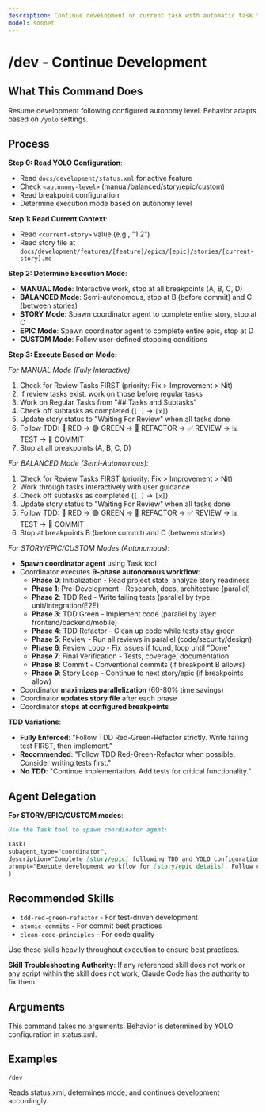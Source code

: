 ```yaml
---
description: Continue development on current task with automatic task tracking
model: sonnet
---
```


# /dev - Continue Development

## What This Command Does

Resume development following configured autonomy level. Behavior adapts based on `/yolo` settings.

## Process

**Step 0: Read YOLO Configuration**:

- Read `docs/development/status.xml` for active feature
- Check `<autonomy-level>` (manual/balanced/story/epic/custom)
- Read breakpoint configuration
- Determine execution mode based on autonomy level

**Step 1: Read Current Context**:

- Read `<current-story>` value (e.g., "1.2")
- Read story file at `docs/development/features/[feature]/epics/[epic]/stories/[current-story].md`

**Step 2: Determine Execution Mode**:

- **MANUAL Mode**: Interactive work, stop at all breakpoints (A, B, C, D)
- **BALANCED Mode**: Semi-autonomous, stop at B (before commit) and C (between stories)
- **STORY Mode**: Spawn coordinator agent to complete entire story, stop at C
- **EPIC Mode**: Spawn coordinator agent to complete entire epic, stop at D
- **CUSTOM Mode**: Follow user-defined stopping conditions

**Step 3: Execute Based on Mode**:

_For MANUAL Mode (Fully Interactive)_:

1. Check for Review Tasks FIRST (priority: Fix > Improvement > Nit)
2. If review tasks exist, work on those before regular tasks
3. Work on Regular Tasks from "## Tasks and Subtasks"
4. Check off subtasks as completed (`[ ]` → `[x]`)
5. Update story status to "Waiting For Review" when all tasks done
6. Follow TDD: 🔴 RED → 🟢 GREEN → 🔵 REFACTOR → ✅ REVIEW → 📊 TEST → 📝 COMMIT
7. Stop at all breakpoints (A, B, C, D)

_For BALANCED Mode (Semi-Autonomous)_:

1. Check for Review Tasks FIRST (priority: Fix > Improvement > Nit)
2. Work through tasks interactively with user guidance
3. Check off subtasks as completed (`[ ]` → `[x]`)
4. Update story status to "Waiting For Review" when all tasks done
5. Follow TDD: 🔴 RED → 🟢 GREEN → 🔵 REFACTOR → ✅ REVIEW → 📊 TEST → 📝 COMMIT
6. Stop at breakpoints B (before commit) and C (between stories)

_For STORY/EPIC/CUSTOM Modes (Autonomous)_:

- **Spawn coordinator agent** using Task tool
- Coordinator executes **9-phase autonomous workflow**:
  - **Phase 0**: Initialization - Read project state, analyze story readiness
  - **Phase 1**: Pre-Development - Research, docs, architecture (parallel)
  - **Phase 2**: TDD Red - Write failing tests (parallel by type: unit/integration/E2E)
  - **Phase 3**: TDD Green - Implement code (parallel by layer: frontend/backend/mobile)
  - **Phase 4**: TDD Refactor - Clean up code while tests stay green
  - **Phase 5**: Review - Run all reviews in parallel (code/security/design)
  - **Phase 6**: Review Loop - Fix issues if found, loop until "Done"
  - **Phase 7**: Final Verification - Tests, coverage, documentation
  - **Phase 8**: Commit - Conventional commits (if breakpoint B allows)
  - **Phase 9**: Story Loop - Continue to next story/epic (if breakpoints allow)
- Coordinator **maximizes parallelization** (60-80% time savings)
- Coordinator **updates story file** after each phase
- Coordinator **stops at configured breakpoints**

**TDD Variations**:

- **Fully Enforced**: "Follow TDD Red-Green-Refactor strictly. Write failing test FIRST, then implement."
- **Recommended**: "Follow TDD Red-Green-Refactor when possible. Consider writing tests first."
- **No TDD**: "Continue implementation. Add tests for critical functionality."

## Agent Delegation

**For STORY/EPIC/CUSTOM modes**:

```markdown
Use the Task tool to spawn coordinator agent:

Task(
subagent_type="coordinator",
description="Complete [story/epic] following TDD and YOLO configuration",
prompt="Execute development workflow for [story/epic details]. Follow configured autonomy level and stop at enabled breakpoints. Execute complete TDD cycle with parallel sub-agents."
)
```

## Recommended Skills

<!-- TODO: Add relevant skills from .claude/skills/ -->

- `tdd-red-green-refactor` - For test-driven development
- `atomic-commits` - For commit best practices
- `clean-code-principles` - For code quality

Use these skills heavily throughout execution to ensure best practices.

**Skill Troubleshooting Authority**: If any referenced skill does not work or any script within the skill does not work, Claude Code has the authority to fix them.

## Arguments

This command takes no arguments. Behavior is determined by YOLO configuration in status.xml.

## Examples

```
/dev
```

Reads status.xml, determines mode, and continues development accordingly.
